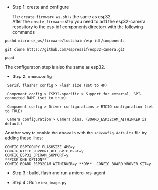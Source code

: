 * Step 1: create and configure

  The `create_firmware_ws.sh` is the same as esp32.                                                                                                                   
  After the `create_firmware` step you need to add the esp32-camera repository to the esp-idf components directory with the following commands. 
 ```
 pushd microros_ws/firmware/toolchain/esp-idf/components
 
 git clone https://github.com/espressif/esp32-camera.git
 
 popd
 ```
  The configuration step is also the same as esp32.
* Step 2: menuconfig 
```
 Serial flasher config > Flash size (set to 4M) 
 
 Component config > ESP32-specific > Support for external, SPI-connected RAM` (set to true)
 
 Component config > Driver configurations > RTCIO configuration (set to TRUE)
 
 Camera configuration > Camera pins. (BOARD_ESP32CAM_AITHINKER is default)
 ```
 Another way to enable the above is with the `sdkconfig.defaults` file by adding these lines:
 ```
 CONFIG_ESPTOOLPY_FLASHSIZE_4MB=y
 CONFIG_RTCIO_SUPPORT_RTC_GPIO_DESC=y
 CONFIG_ESP32_SPIRAM_SUPPORT=y
 **PICK ONE OPTION**
 CONFIG_BOARD_ESP32CAM_AITHINKER=y **OR**  CONFIG_BOARD_WROVER_KIT=y
 ```
* Step 3 : build, flash and run a micro-ros-agent


* Step 4 : Run `view_image.py` 
